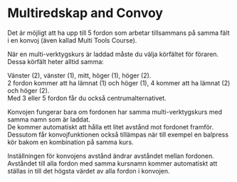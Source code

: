 # Multiredskap and Convoy
  
Det är möjligt att ha upp till 5 fordon som arbetar tillsammans på samma fält i en konvoj (även kallad Multi Tools Course).  


  
När en multi-verktygskurs är laddad måste du välja körfältet för föraren.  
Dessa körfält heter alltid samma:  

Vänster (2), vänster (1), mitt, höger (1), höger (2).  
2 fordon kommer att ha lämnat (1) och höger (1), 4 kommer att ha lämnat (2) och höger (2).  
Med 3 eller 5 fordon får du också centrumalternativet.  


  
Konvojen fungerar bara om fordonen har samma multi-verktygskurs med samma namn som är laddat.  
De kommer automatiskt att hålla ett litet avstånd mot fordonet framför.  
Dessutom får konvojfunktionen också tillämpas när till exempel en balpress kör bakom en kombination på samma kurs.  


  
Inställningen för konvojens avstånd ändrar avståndet mellan fordonen.  
Avståndet till alla fordon med samma kursnamn kommer automatiskt att ställas in till det högsta värdet av alla fordon i konvojen.  


